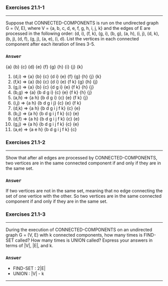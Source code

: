 ### Exercises 21.1-1
***
Suppose that CONNECTED-COMPONENTS is run on the undirected graph G = (V, E), where V = {a, b, c, d, e, f, g, h, i, j, k} and the edges of E are processed in the following order: (d, i), (f, k), (g, i), (b, g), (a, h), (i, j), (d, k), (b, j), (d, f), (g, j), (a, e), (i, d). List the vertices in each connected component after each iteration of lines 3-5.

### `Answer`
{a} {b} {c} {d} {e} {f} {g} {h} {i} {j} {k} 

1. (d,i) => {a} {b} {c} {d i} {e} {f} {g} {h} {j} {k} 
2. (f,k) => {a} {b} {c} {d i} {e} {f k} {g} {h} {j}
3. (g,i) => {a} {b} {c} {d g i} {e} {f k} {h} {j}
4. (b,g) => {a} {b d g i} {c} {e} {f k} {h} {j}
5. (a,h) => {a h} {b d g i} {c} {e} {f k} {j}
6. (i,j) => {a h} {b d g i j} {c} {e} {f k}
7. (d,k) => {a h} {b d g i j f k} {c} {e}
8. (b,j) => {a h} {b d g i j f k} {c} {e}
9. (d,f) => {a h} {b d g i j f k} {c} {e}
10. (g,j) => {a h} {b d g i j f k} {c} {e}
11. (a,e) => {a e h} {b d g i j f k} {c}
### Exercises 21.1-2
***
Show that after all edges are processed by CONNECTED-COMPONENTS, two vertices are in the same connected component if and only if they are in the same set.

### `Answer`
If two vertices are not in the same set, meaning that no edge connecting the set of one vertice with the other. So two vertices are in the same connected component if and only if they are in the same set.

### Exercises 21.1-3
***
During the execution of CONNECTED-COMPONENTS on an undirected graph G = (V, E) with k connected components, how many times is FIND-SET called? How many times is UNION called? Express your answers in terms of |V|, |E|, and k.

### `Answer`
* FIND-SET : 2|E|
* UNION : |V| - k

***


